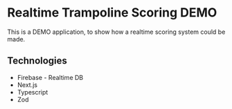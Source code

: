 # Realtime Trampoline Scoring DEMO

This is a DEMO application, to show how a realtime scoring system could be made.

## Technologies

- Firebase - Realtime DB
- Next.js
- Typescript
- Zod
